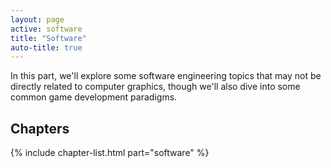 ```yaml
---
layout: page
active: software
title: "Software"
auto-title: true
---
```


In this part, we'll explore some software engineering topics that may not be directly related to computer graphics,
though we'll also dive into some common game development paradigms.

## Chapters

{% include chapter-list.html part="software" %}

